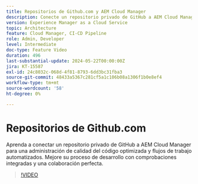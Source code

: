 ```yaml
---
title: Repositorios de Github.com y AEM Cloud Manager
description: Conecte un repositorio privado de GitHub a AEM Cloud Manager para optimizar las comprobaciones de calidad del código, automatizar los flujos de trabajo y mejorar la eficacia del desarrollo.
version: Experience Manager as a Cloud Service
topic: Architecture
feature: Cloud Manager, CI-CD Pipeline
role: Admin, Developer
level: Intermediate
doc-type: Feature Video
duration: 496
last-substantial-update: 2024-05-22T00:00:00Z
jira: KT-15587
exl-id: 24c8032c-068d-4f81-8793-6dd3bc31fba3
source-git-commit: 48433a5367c281cf5a1c106b08a1306f1b0e8ef4
workflow-type: tm+mt
source-wordcount: '58'
ht-degree: 0%

---
```


# Repositorios de Github.com

Aprenda a conectar un repositorio privado de GitHub a AEM Cloud Manager para una administración de calidad del código optimizada y flujos de trabajo automatizados. Mejore su proceso de desarrollo con comprobaciones integradas y una colaboración perfecta.

>[!VIDEO](https://video.tv.adobe.com/v/3452418/?learn=on&captions=spa)
